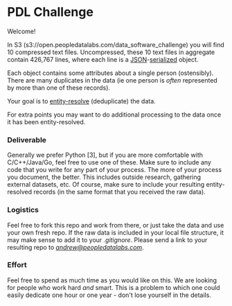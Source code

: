 # PDL Challenge

Welcome!

In S3 (s3://open.peopledatalabs.com/data_software_challenge) you will find 10 compressed text files. Uncompressed, these 10 text files in aggregate contain 426,767 lines, where each line is a [JSON](https://www.json.org/)-[serialized](https://stackoverflow.com/questions/3316762/what-is-deserialize-and-serialize-in-json) object.

Each object contains some attributes about a single person (ostensibly). There are many duplicates in the data (ie one person is *often* represented by more than one of these records).

Your goal is to [entity-resolve](https://en.wikipedia.org/wiki/Record_linkage) (deduplicate) the data. 

For extra points you may want to do additional processing to the data once it has been entity-resolved. 

### Deliverable
Generally we prefer Python [3], but if you are more comfortable with C/C++/Java/Go, feel free to use one of these. Make sure to include any code that you write for any part of your process. The more of your process you document, the better. This includes outside research, gathering external datasets, etc. Of course, make sure to include your resulting entity-resolved records (in the same format that you received the raw data).


### Logistics

Feel free to fork this repo and work from there, or just take the data and use your own fresh repo. If the raw data is included in your local file structure, it may make sense to add it to your *.gitignore*.  Please send a link to your resulting repo to *andrew@peopledatalabs.com*.

### Effort
Feel free to spend as much time as you would like on this. We are looking for people who work hard *and* smart. This is a problem to which one could easily dedicate one hour or one year - don't lose yourself in the details. 
